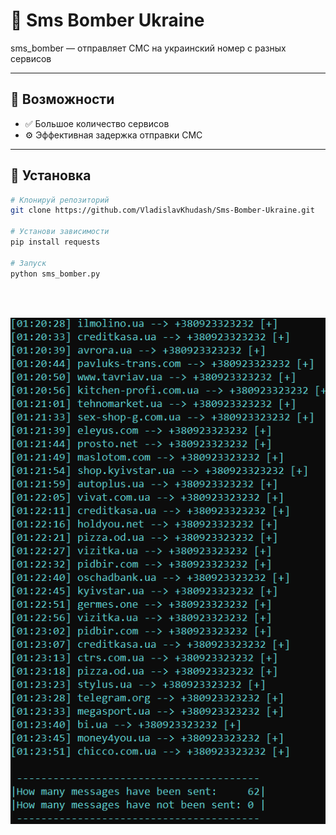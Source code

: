 # 🌟 Sms Bomber Ukraine

sms_bomber — отправляет СМС на украинский номер с разных сервисов

---

## 🚀 Возможности

- ✅ Большое количество сервисов
- ⚙️ Эффективная задержка отправки СМС 

---

## 🧰 Установка

```bash
# Клонируй репозиторий
git clone https://github.com/VladislavKhudash/Sms-Bomber-Ukraine.git

# Установи зависимости
pip install requests

# Запуск
python sms_bomber.py
```

<br><br>

![sms_bomber](sms_bomber.png)
